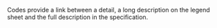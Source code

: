 Codes provide a link between a detail, a long description on the legend sheet and the full description in the specification.